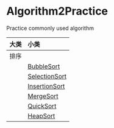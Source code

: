 # Algorithm2Practice
Practice commonly used algorithm

|大类|小类|
|:---|:---|
|排序| |
| |[BubbleSort](https://github.com/LeeeYou/Algorithm2Practice/blob/master/src/com/algorithm2practice/sorting/BubbleSort.java)|
| |[SelectionSort](https://github.com/LeeeYou/Algorithm2Practice/blob/master/src/com/algorithm2practice/sorting/SelectionSort.java)|
| |[InsertionSort](https://github.com/LeeeYou/Algorithm2Practice/blob/master/src/com/algorithm2practice/sorting/InsertionSort.java)|
| |[MergeSort](https://github.com/LeeeYou/Algorithm2Practice/blob/master/src/com/algorithm2practice/sorting/MergeSort.java)|
| |[QuickSort](https://github.com/LeeeYou/Algorithm2Practice/blob/master/src/com/algorithm2practice/sorting/QuickSort.java)|
| |[HeapSort](https://github.com/LeeeYou/Algorithm2Practice/blob/master/src/com/algorithm2practice/sorting/HeapSort.java)|



